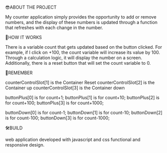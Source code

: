 😎ABOUT THE PROJECT

My counter application simply provides the opportunity to add or remove numbers, and the display of these numbers is updated through a function that refreshes with each change in the number.

🔢HOW IT WORKS

There is a variable count that gets updated based on the button clicked. For example, if I click on +100, the count variable will increase its value by 100. Through a calculation logic, it will display the number on a screen. Additionally, there is a reset button that will set the count variable to 0.

📖REMEMBER

counterControlSlot[1] is the Container Reset counterControlSlot[2] is the Container up counterControlSlot[3] is the Container down

buttonPlus[0] is for count+1; buttonPlus[1] is for count+10; buttonPlus[2] is for count+100; buttonPlus[3] is for count+1000;

buttonDown[0] is for count-1; buttonDown[1] is for count-10; buttonDown[2] is for count-100; buttonDown[3] is for count-1000;

🛠️BUILD

web application developed with javascript and css functional and responsive design.
